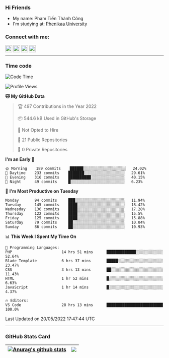 ### Hi Friends

- My name: Phạm Tiến Thành Công
- I'm studying at: [Phenikaa University]


### Connect with me:
[<img align="left" alt="PhamTienThanhCong | Facebook" width="22px" src="https://upload.wikimedia.org/wikipedia/commons/thumb/1/16/Facebook-icon-1.png/640px-Facebook-icon-1.png" />][facebook]
[<img align="left" alt="PhamTienThanhCong | Zalo" width="22px" src="https://www.anphatpc.com.vn/template/anphat_2020v2/images/icon-zalo.jpg" />][zalo]
[<img align="left" alt="PhamTienThanhCong | LinkedIn" width="22px" src="https://cdn3.iconfinder.com/data/icons/inficons/512/linkedin.png" />][linkedin]
[<img align="left" alt="PhamTienThanhCong | tiktok" width="22px" src="https://cdn.worldvectorlogo.com/logos/tiktok-logo.svg" />][tiktok]

<br />

---

### Time code

<!--START_SECTION:waka-->
![Code Time](http://img.shields.io/badge/Code%20Time-353%20hrs%2013%20mins-blue)

![Profile Views](http://img.shields.io/badge/Profile%20Views-84-blue)

**🐱 My GitHub Data** 

> 🏆 497 Contributions in the Year 2022
 > 
> 📦 544.6 kB Used in GitHub's Storage 
 > 
> 🚫 Not Opted to Hire
 > 
> 📜 21 Public Repositories 
 > 
> 🔑 0 Private Repositories  
 > 
**I'm an Early 🐤** 

```text
🌞 Morning    189 commits    ██████░░░░░░░░░░░░░░░░░░░   24.02% 
🌆 Daytime    233 commits    ███████░░░░░░░░░░░░░░░░░░   29.61% 
🌃 Evening    316 commits    ██████████░░░░░░░░░░░░░░░   40.15% 
🌙 Night      49 commits     █░░░░░░░░░░░░░░░░░░░░░░░░   6.23%

```
📅 **I'm Most Productive on Tuesday** 

```text
Monday       94 commits     ███░░░░░░░░░░░░░░░░░░░░░░   11.94% 
Tuesday      145 commits    ████░░░░░░░░░░░░░░░░░░░░░   18.42% 
Wednesday    136 commits    ████░░░░░░░░░░░░░░░░░░░░░   17.28% 
Thursday     122 commits    ████░░░░░░░░░░░░░░░░░░░░░   15.5% 
Friday       125 commits    ████░░░░░░░░░░░░░░░░░░░░░   15.88% 
Saturday     79 commits     ██░░░░░░░░░░░░░░░░░░░░░░░   10.04% 
Sunday       86 commits     ██░░░░░░░░░░░░░░░░░░░░░░░   10.93%

```


📊 **This Week I Spent My Time On** 

```text
💬 Programming Languages: 
PHP                      14 hrs 51 mins      █████████████░░░░░░░░░░░░   52.64% 
Blade Template           6 hrs 37 mins       █████░░░░░░░░░░░░░░░░░░░░   23.47% 
CSS                      3 hrs 13 mins       ██░░░░░░░░░░░░░░░░░░░░░░░   11.43% 
HTML                     1 hr 52 mins        █░░░░░░░░░░░░░░░░░░░░░░░░   6.63% 
JavaScript               1 hr 14 mins        █░░░░░░░░░░░░░░░░░░░░░░░░   4.37%

🔥 Editors: 
VS Code                  28 hrs 13 mins      █████████████████████████   100.0%

```


 Last Updated on 20/05/2022 17:47:44 UTC
<!--END_SECTION:waka-->

---

### GitHub Stats Card

| <a href="https://github.com/phamtienthanhcong"><img align="center" src="https://github-readme-stats.vercel.app/api?username=PhamTienThanhCong&show_icons=true&include_all_commits=true&theme=buefy&hide_border=true&theme=ocean_dark" alt="Anurag's github stats" /></a> | <a href="https://github.com/phamtienthanhcong"><img align="center" src="https://github-readme-stats.vercel.app/api/top-langs/?username=PhamTienThanhCong&layout=compact&theme=buefy&hide_border=true&theme=ocean_dark" /></a> |
| ------------- | ------------- |

[Phenikaa University]: https://phenikaa-uni.edu.vn/vi
[facebook]: https://www.facebook.com/phamtienthanhcong
[linkedin]: https://linkedin.com/in/phamtienthanhcong
[zalo]: https://zalo.me/0396396332
[tiktok]: https://www.tiktok.com/@phamtienthanhcong
[web]: https://github.com/PhamTienThanhCong/web_dev
[min project]: https://github.com/PhamTienThanhCong/Project-Of-Web
[c and cpp]: https://github.com/PhamTienThanhCong/Code_C_and_Cpro
[python]: https://github.com/PhamTienThanhCong/Python_beginer
